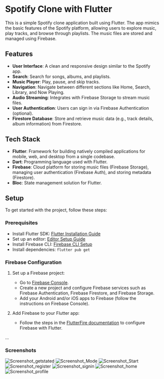 # Spotify Clone with Flutter

This is a simple Spotify clone application built using Flutter. The app mimics the basic features of the Spotify platform, allowing users to explore music, play tracks, and browse through playlists. The music files are stored and managed using Firebase.

## Features

- **User Interface**: A clean and responsive design similar to the Spotify app.
- **Search**: Search for songs, albums, and playlists.
- **Music Player**: Play, pause, and skip tracks.
- **Navigation**: Navigate between different sections like Home, Search, Library, and Now Playing.
- **Audio Streaming**: Integrates with Firebase Storage to stream music files.
- **User Authentication**: Users can sign in via Firebase Authentication (optional).
- **Firestore Database**: Store and retrieve music data (e.g., track details, album information) from Firestore.

## Tech Stack

- **Flutter**: Framework for building natively compiled applications for mobile, web, and desktop from a single codebase.
- **Dart**: Programming language used with Flutter.
- **Firebase**: Cloud platform for storing music files (Firebase Storage), managing user authentication (Firebase Auth), and storing metadata (Firestore).
- **Bloc**: State management solution for Flutter.

## Setup

To get started with the project, follow these steps:

### Prerequisites

- Install Flutter SDK: [Flutter Installation Guide](https://flutter.dev/docs/get-started/install)
- Set up an editor: [Editor Setup Guide](https://flutter.dev/docs/get-started/editor)
- Install Firebase CLI: [Firebase CLI Setup](https://firebase.google.com/docs/cli)
- Install dependencies: `flutter pub get`

### Firebase Configuration

1. Set up a Firebase project:
   - Go to [Firebase Console](https://console.firebase.google.com/).
   - Create a new project and configure Firebase services such as Firebase Authentication, Firebase Firestore, and Firebase Storage.
   - Add your Android and/or iOS apps to Firebase (follow the instructions on Firebase Console).

2. Add Firebase to your Flutter app:
   - Follow the steps in the [FlutterFire documentation](https://firebase.flutter.dev/docs/overview) to configure Firebase with Flutter.

...
### Screenshots


![Screenshot_getstated](https://github.com/user-attachments/assets/3fdfb206-5277-4acf-8128-bb59bce54472)
![Screenshot_Mode](https://github.com/user-attachments/assets/f535b376-780f-447b-b319-e2895a6c7eaf)
![Screenshot_Start](https://github.com/user-attachments/assets/531425b2-118c-4bcc-9d69-a715389a2a77)
![Screenshot_register](https://github.com/user-attachments/assets/134f9607-48f3-4c00-b90b-e5f208d03095)
![Screenshot_signin](https://github.com/user-attachments/assets/a4b25b01-15cc-4875-8ef6-7255eb05c9c7)
![Screenshot_home](https://github.com/user-attachments/assets/768bb3c7-18ac-49a7-9898-b080c42827e2)
![Screenshot_profile](https://github.com/user-attachments/assets/fb6930ed-2825-42cd-929c-64d7139e13ab)
